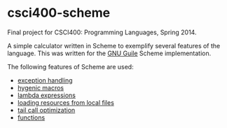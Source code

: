 csci400-scheme
==============

Final project for CSCI400: Programming Languages, Spring 2014.

A simple calculator written in Scheme to exemplify several features of
the language. This was written for the [GNU
Guile](https://www.gnu.org/software/guile/) Scheme implementation.

The following features of Scheme are used:

* [exception handling](main.scm#L11-L20)
* [hygenic macros](main.scm#L11)
* [lambda expressions](main.scm#L15)
* [loading resources from local files](main.scm#L8)
* [tail call optimization](main.scm#L44)
* [functions](main.scm#L23-L44)
